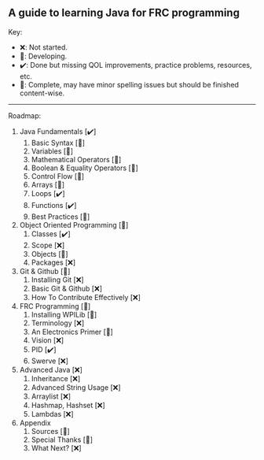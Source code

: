 ## A guide to learning Java for FRC programming

Key:

- ❌: Not started.
- 🚧: Developing.
- ✔️: Done but missing QOL improvements, practice problems, resources, etc.
- 🎉: Complete, may have minor spelling issues but should be finished content-wise.

______________________________________________________________________

Roadmap:


1. Java Fundamentals \[✔️\]
   1. Basic Syntax \[🎉\]
   2. Variables \[🎉\]
   3. Mathematical Operators \[🎉\]
   4. Boolean & Equality Operators \[🎉\]
   5. Control Flow \[🚧\]
   6. Arrays \[🎉\]
   7. Loops \[✔️\]
   8. Functions \[✔️\]
   9. Best Practices \[🚧\]
2. Object Oriented Programming \[🚧\]
   1. Classes \[✔️\]
   2. Scope \[❌\]
   3. Objects \[🚧\]
   4. Packages \[❌\]
3. Git & Github \[🚧\]
   1. Installing Git \[❌\]
   2. Basic Git & Github \[❌\]
   3. How To Contribute Effectively \[❌\]
4. FRC Programming \[🚧\]
   1. Installing WPILib \[🚧\]
   2. Terminology \[❌\]
   3. An Electronics Primer \[🎉\]
   4. Vision \[❌\]
   5. PID \[✔️\]
   6. Swerve \[❌\]
5. Advanced Java \[❌\] 
   1. Inheritance \[❌\]
   2. Advanced String Usage \[❌\]
   3. Arraylist \[❌\]
   4. Hashmap, Hashset \[❌\]
   5. Lambdas \[❌\]
6. Appendix
   1. Sources \[🎉\]
   2. Special Thanks \[🎉\]
   3. What Next? \[❌\]
   

